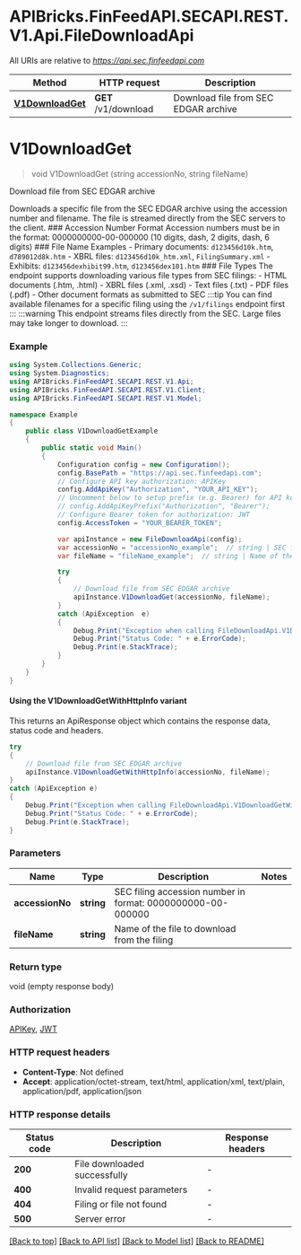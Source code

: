 # APIBricks.FinFeedAPI.SECAPI.REST.V1.Api.FileDownloadApi

All URIs are relative to *https://api.sec.finfeedapi.com*

| Method | HTTP request | Description |
|--------|--------------|-------------|
| [**V1DownloadGet**](FileDownloadApi.md#v1downloadget) | **GET** /v1/download | Download file from SEC EDGAR archive |

<a id="v1downloadget"></a>
# **V1DownloadGet**
> void V1DownloadGet (string accessionNo, string fileName)

Download file from SEC EDGAR archive

Downloads a specific file from the SEC EDGAR archive using the accession number and filename. The file is streamed directly from the SEC servers to the client.  ### Accession Number Format Accession numbers must be in the format: 0000000000-00-000000 (10 digits, dash, 2 digits, dash, 6 digits)  ### File Name Examples - Primary documents: `d123456d10k.htm`, `d789012d8k.htm` - XBRL files: `d123456d10k_htm.xml`, `FilingSummary.xml` - Exhibits: `d123456dexhibit99.htm`, `d123456dex101.htm`  ### File Types The endpoint supports downloading various file types from SEC filings: - HTML documents (.htm, .html) - XBRL files (.xml, .xsd) - Text files (.txt) - PDF files (.pdf) - Other document formats as submitted to SEC  :::tip You can find available filenames for a specific filing using the `/v1/filings` endpoint first :::  :::warning This endpoint streams files directly from the SEC. Large files may take longer to download. :::

### Example
```csharp
using System.Collections.Generic;
using System.Diagnostics;
using APIBricks.FinFeedAPI.SECAPI.REST.V1.Api;
using APIBricks.FinFeedAPI.SECAPI.REST.V1.Client;
using APIBricks.FinFeedAPI.SECAPI.REST.V1.Model;

namespace Example
{
    public class V1DownloadGetExample
    {
        public static void Main()
        {
            Configuration config = new Configuration();
            config.BasePath = "https://api.sec.finfeedapi.com";
            // Configure API key authorization: APIKey
            config.AddApiKey("Authorization", "YOUR_API_KEY");
            // Uncomment below to setup prefix (e.g. Bearer) for API key, if needed
            // config.AddApiKeyPrefix("Authorization", "Bearer");
            // Configure Bearer token for authorization: JWT
            config.AccessToken = "YOUR_BEARER_TOKEN";

            var apiInstance = new FileDownloadApi(config);
            var accessionNo = "accessionNo_example";  // string | SEC filing accession number in format: 0000000000-00-000000
            var fileName = "fileName_example";  // string | Name of the file to download from the filing

            try
            {
                // Download file from SEC EDGAR archive
                apiInstance.V1DownloadGet(accessionNo, fileName);
            }
            catch (ApiException  e)
            {
                Debug.Print("Exception when calling FileDownloadApi.V1DownloadGet: " + e.Message);
                Debug.Print("Status Code: " + e.ErrorCode);
                Debug.Print(e.StackTrace);
            }
        }
    }
}
```

#### Using the V1DownloadGetWithHttpInfo variant
This returns an ApiResponse object which contains the response data, status code and headers.

```csharp
try
{
    // Download file from SEC EDGAR archive
    apiInstance.V1DownloadGetWithHttpInfo(accessionNo, fileName);
}
catch (ApiException e)
{
    Debug.Print("Exception when calling FileDownloadApi.V1DownloadGetWithHttpInfo: " + e.Message);
    Debug.Print("Status Code: " + e.ErrorCode);
    Debug.Print(e.StackTrace);
}
```

### Parameters

| Name | Type | Description | Notes |
|------|------|-------------|-------|
| **accessionNo** | **string** | SEC filing accession number in format: 0000000000-00-000000 |  |
| **fileName** | **string** | Name of the file to download from the filing |  |

### Return type

void (empty response body)

### Authorization

[APIKey](../README.md#APIKey), [JWT](../README.md#JWT)

### HTTP request headers

 - **Content-Type**: Not defined
 - **Accept**: application/octet-stream, text/html, application/xml, text/plain, application/pdf, application/json


### HTTP response details
| Status code | Description | Response headers |
|-------------|-------------|------------------|
| **200** | File downloaded successfully |  -  |
| **400** | Invalid request parameters |  -  |
| **404** | Filing or file not found |  -  |
| **500** | Server error |  -  |

[[Back to top]](#) [[Back to API list]](../../README.md#documentation-for-api-endpoints) [[Back to Model list]](../../README.md#documentation-for-models) [[Back to README]](../../README.md)

